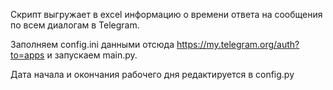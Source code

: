 Скрипт выгружает в excel информацию о времени ответа на сообщения по всем диалогам в Telegram. 

Заполняем config.ini данными отсюда 
https://my.telegram.org/auth?to=apps
и запускаем main.py.

Дата начала и окончания рабочего дня редактируется в config.py
